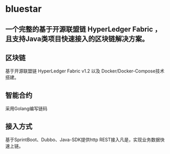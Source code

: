 # bluestar
一个完整的基于开源联盟链 HyperLedger Fabric ，且支持Java类项目快速接入的区块链解决方案。
---
## 区块链
基于开源联盟链 HyperLedger Fabric v1.2 以及 Docker/Docker-Compose技术搭建。
## 智能合约
采用Golang编写链码
## 接入方式
基于SprintBoot、Dubbo、Java-SDK提供http REST接入凡是，实现业务数据快速上链。


